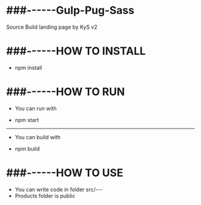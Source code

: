 # ###------Gulp-Pug-Sass
  Source Build landing page by KyS v2

# ###------HOW TO INSTALL
  - npm install

# ###------HOW TO RUN 
  * You can run with 
  - npm start 
  ------------------
  * You can build with 
  - npm build

# ###------HOW TO USE
  * You can write code in folder src/---
  * Products folder is public
